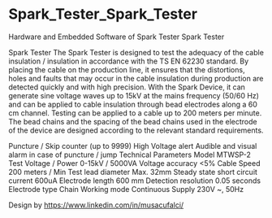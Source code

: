 # Spark_Tester_Spark_Tester
Hardware and Embedded Software of Spark Tester Spark Tester

Spark Tester The Spark Tester is designed to test the adequacy of the cable insulation / insulation in accordance with the TS EN 62230 standard. 
By placing the cable on the production line, it ensures that the distortions, holes and faults that may occur in the cable insulation during 
production are detected quickly and with high precision. With the Spark Device, it can generate sine voltage waves up to 15kV at the mains 
frequency (50/60 Hz) and can be applied to cable insulation through bead electrodes along a 60 cm channel. Testing can be applied to a 
cable up to 200 meters per minute. The bead chains and the spacing of the bead chains used in the electrode of the device are designed 
according to the relevant standard requirements.

Puncture / Skip counter (up to 9999)
High Voltage alert
Audible and visual alarm in case of puncture / jump
Technical Parameters
Model MTWSP-2
Test Voltage / Power  0-15kV / 5000VA
Voltage accuracy      <5%
Cable Speed           200 meters / Min
Test lead diameter    Max. 32mm
Steady state short circuit current 600uA
Electrode length      600 mm
Detection resolution  0.05 seconds
Electrode type Chain
Working mode Continuous
Supply                230V ~, 50Hz


Design by https://www.linkedin.com/in/musacufalci/
